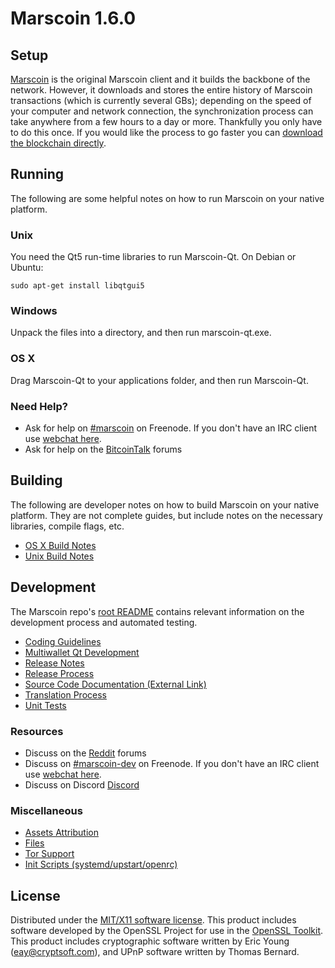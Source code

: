 Marscoin 1.6.0
=====================

Setup
---------------------
[Marscoin](http://www.marscoin.org/buy-hold/) is the original Marscoin client and it builds the backbone of the network. However, it downloads and stores the entire history of Marscoin transactions (which is currently several GBs); depending on the speed of your computer and network connection, the synchronization process can take anywhere from a few hours to a day or more. Thankfully you only have to do this once. If you would like the process to go faster you can [download the blockchain directly](bootstrap.md).

Running
---------------------
The following are some helpful notes on how to run Marscoin on your native platform.

### Unix

You need the Qt5 run-time libraries to run Marscoin-Qt. On Debian or Ubuntu:

	sudo apt-get install libqtgui5


### Windows

Unpack the files into a directory, and then run marscoin-qt.exe.

### OS X

Drag Marscoin-Qt to your applications folder, and then run Marscoin-Qt.

### Need Help?

* Ask for help on [#marscoin](http://webchat.freenode.net?channels=marscoin) on Freenode. If you don't have an IRC client use [webchat here](http://webchat.freenode.net?channels=marscoin).
* Ask for help on the [BitcoinTalk](https://bitcointalk.org/index.php?topic=721263.0) forums

Building
---------------------
The following are developer notes on how to build Marscoin on your native platform. They are not complete guides, but include notes on the necessary libraries, compile flags, etc.

- [OS X Build Notes](build-osx.md)
- [Unix Build Notes](build-unix.md)

Development
---------------------
The Marscoin repo's [root README](https://github.com/marscoin/marscoin/blob/master/README.md) contains relevant information on the development process and automated testing.

- [Coding Guidelines](coding.md)
- [Multiwallet Qt Development](multiwallet-qt.md)
- [Release Notes](release-notes.md)
- [Release Process](release-process.md)
- [Source Code Documentation (External Link)](https://dev.visucore.com/marscoin/doxygen/)
- [Translation Process](translation_process.md)
- [Unit Tests](unit-tests.md)

### Resources
* Discuss on the [Reddit](https://reddit.com/r/marscoin) forums
* Discuss on [#marscoin-dev](http://webchat.freenode.net/?channels=marscoin) on Freenode. If you don't have an IRC client use [webchat here](http://webchat.freenode.net/?channels=marscoin-dev).
* Discuss on Discord [Discord](https://discordapp.com/channels/598732363232706570/598732363740086281)

### Miscellaneous
- [Assets Attribution](assets-attribution.md)
- [Files](files.md)
- [Tor Support](tor.md)
- [Init Scripts (systemd/upstart/openrc)](init.md)

License
---------------------
Distributed under the [MIT/X11 software license](http://www.opensource.org/licenses/mit-license.php).
This product includes software developed by the OpenSSL Project for use in the [OpenSSL Toolkit](https://www.openssl.org/). This product includes
cryptographic software written by Eric Young ([eay@cryptsoft.com](mailto:eay@cryptsoft.com)), and UPnP software written by Thomas Bernard.